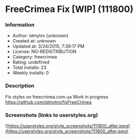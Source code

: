 # FreeCrimea Fix [WIP] (111800)

### Information
- Author: idmytro (unknown)
- Created at: unknown
- Updated at: 3/24/2015, 7:39:17 PM
- License: NO-REDISTRIBUTION
- Category: freecrimea
- Rating: undefined
- Total installs: 23
- Weekly installs: 0


### Description
Fix styles on freecrimea.com.ua
Work in progress
https://github.com/idmytro/fixFreeCrimea


### Screenshots (links to userstyles.org)
![https://userstyles.org/style_screenshots/111800_after.jpeg](https://userstyles.org/style_screenshots/111800_after.jpeg)


